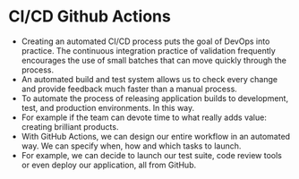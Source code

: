 # CI/CD Github Actions

* Creating an automated CI/CD process puts the goal of DevOps into practice. The continuous integration practice of validation frequently encourages the use of small batches that can move quickly through the process. 
* An automated build and test system allows us to check every change and provide feedback much faster than a manual process.
* To automate the process of releasing application builds to development, test, and production environments. In this way. 
* For example if the team can devote time to what really adds value: creating brilliant products.
* With GitHub Actions, we can design our entire workflow in an automated way. We can specify when, how and which tasks to launch. 
* For example, we can decide to launch our test suite, code review tools or even deploy our application, all from GitHub.